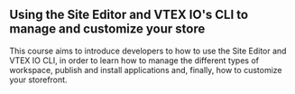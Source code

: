 ## Using the Site Editor and VTEX IO's CLI to manage and customize your store

This course aims to introduce developers to how to use the Site Editor and VTEX IO CLI, in order to learn how to manage the different types of workspace, publish and install applications and, finally, how to customize your storefront.
